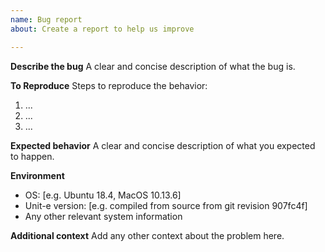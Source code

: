 ```yaml
---
name: Bug report
about: Create a report to help us improve

---
```


**Describe the bug**
A clear and concise description of what the bug is.

**To Reproduce**
Steps to reproduce the behavior:
1. ...
2. ...
3. ...

**Expected behavior**
A clear and concise description of what you expected to happen.

**Environment**
* OS: [e.g. Ubuntu 18.4, MacOS 10.13.6]
* Unit-e version: [e.g. compiled from source from git revision 907fc4f]
* Any other relevant system information

**Additional context**
Add any other context about the problem here.
